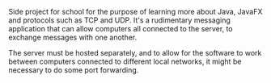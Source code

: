 Side project for school for the purpose of learning more about Java, JavaFX and protocols such as TCP and UDP.
It's a rudimentary messaging application that can allow computers all connected to the server, to exchange messages with one another.

The server must be hosted separately, and to allow for the software to work between computers connected to different local networks, it might be necessary to do some port forwarding.
